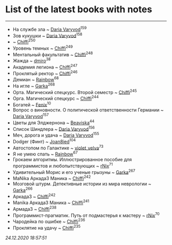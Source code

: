 # List of the latest books with notes
---

* На службе зла ~ [Daria Varyvod](users/829/829893410524253-facebook)<sup>159</sup>
* Зов кукушки ~ [Daria Varyvod](users/829/829893410524253-facebook)<sup>158</sup>
*  ~ [Chiffi](users/105/105831994080785626680-google)<sup>250</sup>
* Уровень темных ~ [Chiffi](users/105/105831994080785626680-google)<sup>249</sup>
* Ментальный факультатив ~ [Chiffi](users/105/105831994080785626680-google)<sup>248</sup>
* Жажда ~ [dmiro](users/571/5714115-vkontakte)<sup>38</sup>
* Академия легиона ~ [Chiffi](users/105/105831994080785626680-google)<sup>247</sup>
* Проклятый ректор ~ [Chiffi](users/105/105831994080785626680-google)<sup>246</sup>
* Демиан ~ [Rainbow](users/109/109787328219839805802-google)<sup>68</sup>
* На игле ~ [Garka](users/115/115753719718250012620-google)<sup>268</sup>
* Орта. Магический спецкурс. Второй семестр ~ [Chiffi](users/105/105831994080785626680-google)<sup>245</sup>
* Орга. Магический спецкурс ~ [Chiffi](users/105/105831994080785626680-google)<sup>244</sup>
* Богатей ~ [Fenix](users/111/111367585493471720963-google)<sup>10</sup>
* Вопрос о виновности. О политической ответственности Германии ~ [Daria Varyvod](users/829/829893410524253-facebook)<sup>157</sup>
* Цветы для Элджернона ~ [Beaviska](users/102/10202544960024508-facebook)<sup>44</sup>
* Список Шиндлера ~ [Daria Varyvod](users/829/829893410524253-facebook)<sup>156</sup>
* Меч, дорога и удача ~ [Daria Varyvod](users/829/829893410524253-facebook)<sup>155</sup>
* Dodger (Финт) ~ [Joan8ied](users/240/2401650-vkontakte)<sup>104</sup>
* Автостопом по Галактике ~ [violet_velva](users/116/116961712580551399099-google)<sup>73</sup>
* Я не умею спать ~ [Rainbow](users/109/109787328219839805802-google)<sup>67</sup>
* Грокаем алгоритмы. Иллюстрированное пособие для программистов и любопытствующих ~ [rNix](users/227/22742452-yandex)<sup>71</sup>
* Удивительный Морис и его ученые грызуны ~ [Garka](users/115/115753719718250012620-google)<sup>267</sup>
* MaNika Аркада3 Маника ~ [Chiffi](users/105/105831994080785626680-google)<sup>242</sup>
* Мозговой штурм. Детективные истории из мира неврологии ~ [Garka](users/115/115753719718250012620-google)<sup>266</sup>
* Аркада3 ~ [Chiffi](users/105/105831994080785626680-google)<sup>242</sup>
* Manika Аркада3 Маника ~ [Chiffi](users/105/105831994080785626680-google)<sup>241</sup>
* Армада3 ~ [Chiffi](users/105/105831994080785626680-google)<sup>238</sup>
* Программист-прагматик. Путь от подмастерья к мастеру ~ [rNix](users/227/22742452-yandex)<sup>70</sup>
* Чародейка по ошибке ~ [Chiffi](users/105/105831994080785626680-google)<sup>236</sup>
* Проклятие на удачу ~ [Chiffi](users/105/105831994080785626680-google)<sup>235</sup>


_24.12.2020 18:57:51_
